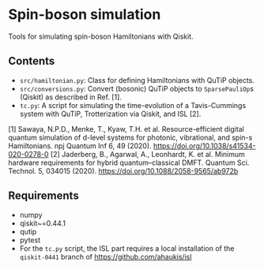 # Spin-boson simulation

Tools for simulating spin-boson Hamiltonians with Qiskit.

## Contents

- `src/hamiltonian.py`: Class for defining Hamiltonians with QuTiP objects.
- `src/conversions.py`: Convert (bosonic) QuTiP objects to `SparsePauliOp`s (Qiskit) as described in Ref. [1].
- `tc.py`: A script for simulating the time-evolution of a Tavis-Cummings system with QuTiP, Trotterization via Qiskit, and ISL [2].

[1] Sawaya, N.P.D., Menke, T., Kyaw, T.H. et al. Resource-efficient digital quantum simulation of d-level systems for photonic, vibrational, and spin-s Hamiltonians. npj Quantum Inf 6, 49 (2020). https://doi.org/10.1038/s41534-020-0278-0
[2] Jaderberg, B., Agarwal, A., Leonhardt, K. et al. Minimum hardware requirements for hybrid quantum–classical DMFT. Quantum Sci. Technol. 5, 034015 (2020). https://doi.org/10.1088/2058-9565/ab972b

## Requirements

- numpy
- qiskit~=0.44.1
- qutip
- pytest
- For the `tc.py` script, the ISL part requires a local installation of the `qiskit-0441` branch of https://github.com/ahaukis/isl
